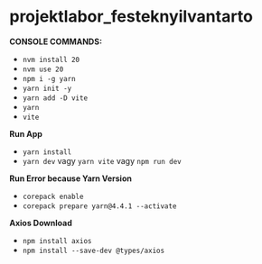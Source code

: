 # projektlabor_festeknyilvantarto

**CONSOLE COMMANDS:**
 - `nvm install 20`
 - `nvm use 20`
 - `npm i -g yarn`
 - `yarn init -y`
 - `yarn add -D vite`
 - `yarn`
 - `vite`


**Run App**
- `yarn install`
- `yarn dev` vagy `yarn vite` vagy `npm run dev`

**Run Error because Yarn Version**
- `corepack enable`
- `corepack prepare yarn@4.4.1 --activate`

**Axios Download**
- `npm install axios`
- `npm install --save-dev @types/axios`